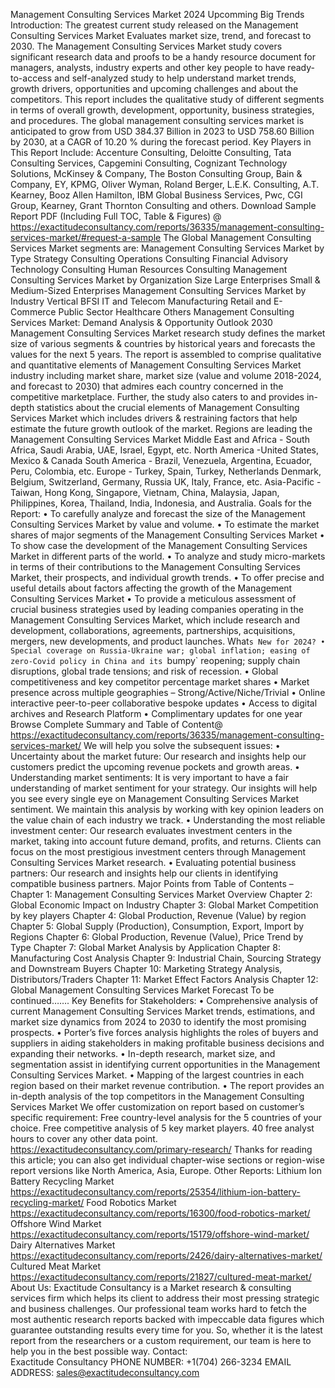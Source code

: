 Management Consulting Services Market 2024 Upcomming Big Trends 
Introduction:
The greatest current  study released on the Management Consulting Services Market Evaluates market size, trend, and forecast to 2030. The Management Consulting Services Market study covers significant research data and proofs to be a handy resource document for managers, analysts, industry experts and other key people to have ready-to-access and self-analyzed study to help understand market trends, growth drivers, opportunities and upcoming challenges and about the competitors. This report includes the qualitative study of different segments in terms of overall growth, development, opportunity, business strategies, and procedures. 
The global management consulting services market is anticipated to grow from USD 384.37 Billion in 2023 to USD 758.60 Billion by 2030, at a CAGR of 10.20 % during the forecast period.
Key Players in This Report Include: 
Accenture Consulting, Deloitte Consulting, Tata Consulting Services, Capgemini Consulting, Cognizant Technology Solutions, McKinsey & Company, The Boston Consulting Group, Bain & Company, EY, KPMG, Oliver Wyman, Roland Berger, L.E.K. Consulting, A.T. Kearney, Booz Allen Hamilton, IBM Global Business Services, Pwc, CGI Group, Kearney, Grant Thornton Consulting and others.
Download Sample Report PDF (Including Full TOC, Table & Figures) @ 
https://exactitudeconsultancy.com/reports/36335/management-consulting-services-market/#request-a-sample
The Global Management Consulting Services Market segments are:
Management Consulting Services Market by Type
Strategy Consulting
Operations Consulting
Financial Advisory
Technology Consulting
Human Resources Consulting
Management Consulting Services Market by Organization Size
Large Enterprises
Small & Medium-Sized Enterprises
Management Consulting Services Market by Industry Vertical
BFSI
IT and Telecom
Manufacturing
Retail and E-Commerce
Public Sector
Healthcare
Others
Management Consulting Services Market: Demand Analysis & Opportunity Outlook 2030
Management Consulting Services Market research study defines the market size of various segments & countries by historical years and forecasts the values for the next 5 years. The report is assembled to comprise qualitative and quantitative elements of Management Consulting Services Market industry including market share, market size (value and volume 2018-2024, and forecast to 2030) that admires each country concerned in the competitive marketplace. Further, the study also caters to and provides in-depth statistics about the crucial elements of Management Consulting Services Market which includes drivers & restraining factors that help estimate the future growth outlook of the market.
Regions are leading the Management Consulting Services Market
Middle East and Africa - South Africa, Saudi Arabia, UAE, Israel, Egypt, etc.
North America -United States, Mexico & Canada
South America - Brazil, Venezuela, Argentina, Ecuador, Peru, Colombia, etc.
Europe - Turkey, Spain, Turkey, Netherlands Denmark, Belgium, Switzerland, Germany, Russia UK, Italy, France, etc.
Asia-Pacific -Taiwan, Hong Kong, Singapore, Vietnam, China, Malaysia, Japan, Philippines, Korea, Thailand, India, Indonesia, and Australia.
Goals for the Report:
•	To carefully analyze and forecast the size of the Management Consulting Services Market by value and volume.
•	To estimate the market shares of major segments of the Management Consulting Services Market 
•	To show case the development of the Management Consulting Services Market in different parts of the world.
•	To analyze and study micro-markets in terms of their contributions to the Management Consulting Services Market, their prospects, and individual growth trends.
•	To offer precise and useful details about factors affecting the growth of the Management Consulting Services Market 
•	To provide a meticulous assessment of crucial business strategies used by leading companies operating in the Management Consulting Services Market, which include research and development, collaborations, agreements, partnerships, acquisitions, mergers, new developments, and product launches.
What`s New for 2024?
•	Special coverage on Russia-Ukraine war; global inflation; easing of zero-Covid policy in China and its `bumpy` reopening; supply chain disruptions, global trade tensions; and risk of recession.
•	Global competitiveness and key competitor percentage market shares
•	Market presence across multiple geographies – Strong/Active/Niche/Trivial
•	Online interactive peer-to-peer collaborative bespoke updates
•	Access to digital archives and Research Platform
•	Complimentary updates for one year
Browse Complete Summary and Table of Content@  
https://exactitudeconsultancy.com/reports/36335/management-consulting-services-market/
We will help you solve the subsequent issues:
•	Uncertainty about the market future: Our research and insights help our customers predict the upcoming revenue pockets and growth areas.
•	Understanding market sentiments: It is very important to have a fair understanding of market sentiment for your strategy. Our insights will help you see every single eye on Management Consulting Services Market sentiment. We maintain this analysis by working with key opinion leaders on the value chain of each industry we track.
•	Understanding the most reliable investment center: Our research evaluates investment centers in the market, taking into account future demand, profits, and returns. Clients can focus on the most prestigious investment centers through Management Consulting Services Market research.
•	Evaluating potential business partners: Our research and insights help our clients in identifying compatible business partners.
Major Points from Table of Contents –
Chapter 1: Management Consulting Services Market Overview
Chapter 2: Global Economic Impact on Industry
Chapter 3: Global Market Competition by key players
Chapter 4: Global Production, Revenue (Value) by region
Chapter 5: Global Supply (Production), Consumption, Export, Import by Regions
Chapter 6: Global Production, Revenue (Value), Price Trend by Type
Chapter 7: Global Market Analysis by Application
Chapter 8: Manufacturing Cost Analysis
Chapter 9: Industrial Chain, Sourcing Strategy and Downstream Buyers
Chapter 10: Marketing Strategy Analysis, Distributors/Traders
Chapter 11: Market Effect Factors Analysis
Chapter 12: Global Management Consulting Services Market Forecast
To be continued…….
Key Benefits for Stakeholders:
•	Comprehensive analysis of current Management Consulting Services Market trends, estimations, and market size dynamics from 2024 to 2030 to identify the most promising prospects.
•	Porter’s five forces analysis highlights the roles of buyers and suppliers in aiding stakeholders in making profitable business decisions and expanding their networks.
•	In-depth research, market size, and segmentation assist in identifying current opportunities in the Management Consulting Services Market.
•	Mapping of the largest countries in each region based on their market revenue contribution.
•	The report provides an in-depth analysis of the top competitors in the Management Consulting Services Market
We offer customization on report based on customer’s specific requirement:
Free country-level analysis for the 5 countries of your choice.
Free competitive analysis of 5 key market players.
40 free analyst hours to cover any other data point.
https://exactitudeconsultancy.com/primary-research/
Thanks for reading this article; you can also get individual chapter-wise sections or region-wise report versions like North America, Asia, Europe.
Other Reports:
Lithium Ion Battery Recycling Market
https://exactitudeconsultancy.com/reports/25354/lithium-ion-battery-recycling-market/
Food Robotics Market
https://exactitudeconsultancy.com/reports/16300/food-robotics-market/
Offshore Wind Market
https://exactitudeconsultancy.com/reports/15179/offshore-wind-market/
Dairy Alternatives Market
https://exactitudeconsultancy.com/reports/2426/dairy-alternatives-market/
Cultured Meat Market
https://exactitudeconsultancy.com/reports/21827/cultured-meat-market/
About Us:
Exactitude Consultancy is a Market research & consulting services firm which helps its client to address their most pressing strategic and business challenges. Our professional team works hard to fetch the most authentic research reports backed with impeccable data figures which guarantee outstanding results every time for you. So, whether it is the latest report from the researchers or a custom requirement, our team is here to help you in the best possible way.
Contact:  
Exactitude Consultancy
PHONE NUMBER: +1(704) 266-3234
EMAIL ADDRESS: sales@exactitudeconsultancy.com
